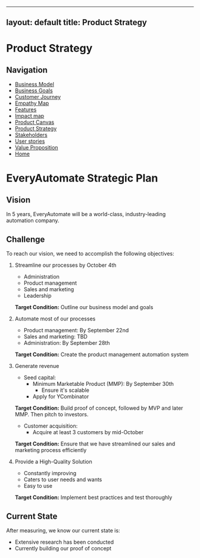 
---
layout: default
title: Product Strategy
---

# Product Strategy

## Navigation

- [Business Model](src/Business_model.md)
- [Business Goals](src/Business_goals.md)
- [Customer Journey](src/Customer_journey.md)
- [Empathy Map](src/Empathy_map.md)
- [Features](src/Features.md)
- [Impact map](src/impact_mapping.md)
- [Product Canvas](src/Product_canvas.md)
- [Product Strategy](src/Product_strategy.md)
- [Stakeholders](src/stakeholder.md)
- [User stories](src/user_story_mapping.md)
- [Value Proposition](src/value_proposition.md)
- [Home](README.md)

# EveryAutomate Strategic Plan

## Vision
In 5 years, EveryAutomate will be a world-class, industry-leading automation company.

## Challenge
To reach our vision, we need to accomplish the following objectives:

1. Streamline our processes by October 4th
   - Administration
   - Product management
   - Sales and marketing
   - Leadership
   
   **Target Condition:** Outline our business model and goals

2. Automate most of our processes
   - Product management: By September 22nd
   - Sales and marketing: TBD
   - Administration: By September 28th
   
   **Target Condition:** Create the product management automation system

3. Generate revenue
   - Seed capital:
     - Minimum Marketable Product (MMP): By September 30th
       - Ensure it's scalable
     - Apply for YCombinator
   
   **Target Condition:** Build proof of concept, followed by MVP and later MMP. Then pitch to investors.

   - Customer acquisition:
     - Acquire at least 3 customers by mid-October
   
   **Target Condition:** Ensure that we have streamlined our sales and marketing process efficiently

4. Provide a High-Quality Solution
   - Constantly improving
   - Caters to user needs and wants
   - Easy to use
   
   **Target Condition:** Implement best practices and test thoroughly

## Current State
After measuring, we know our current state is:
- Extensive research has been conducted
- Currently building our proof of concept